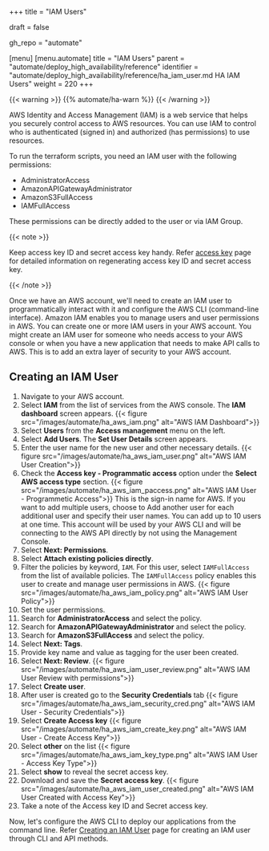 +++
title = "IAM Users"

draft = false

gh_repo = "automate"

[menu]
  [menu.automate]
    title = "IAM Users"
    parent = "automate/deploy_high_availability/reference"
    identifier = "automate/deploy_high_availability/reference/ha_iam_user.md HA IAM Users"
    weight = 220
+++

{{< warning >}}
{{% automate/ha-warn %}}
{{< /warning >}}

AWS Identity and Access Management (IAM) is a web service that helps you securely control access to AWS resources. You can use IAM to control who is authenticated (signed in) and authorized (has permissions) to use resources.

To run the terraform scripts, you need an IAM user with the following permissions:

- AdministratorAccess
- AmazonAPIGatewayAdministrator
- AmazonS3FullAccess
- IAMFullAccess

These permissions can be directly added to the user or via IAM Group.

{{< note >}}

Keep access key ID and secret access key handy. Refer [access key](https://docs.aws.amazon.com/IAM/latest/UserGuide/id_credentials_access-keys.html) page for detailed information on regenerating access key ID and secret access key.

{{< /note >}}

Once we have an AWS account, we'll need to create an IAM user to programmatically interact with it and configure the AWS CLI (command-line interface). Amazon IAM enables you to manage users and user permissions in AWS. You can create one or more IAM users in your AWS account. You might create an IAM user for someone who needs access to your AWS console or when you have a new application that needs to make API calls to AWS. This is to add an extra layer of security to your AWS account.

## Creating an IAM User

1.  Navigate to your AWS account.
1.  Select **IAM** from the list of services from the AWS console. The **IAM dashboard** screen appears.
    {{< figure src="/images/automate/ha_aws_iam.png" alt="AWS IAM Dashboard">}}
1.  Select **Users** from the **Access management** menu on the left.
1.  Select **Add Users**. The **Set User Details** screen appears.
1.  Enter the user name for the new user and other necessary details.
    {{< figure src="/images/automate/ha_aws_iam_user.png" alt="AWS IAM User Creation">}}
1.  Check the **Access key - Programmatic access** option under the **Select AWS access type** section.
    {{< figure src="/images/automate/ha_aws_iam_paccess.png" alt="AWS IAM User - Programmetic Access">}}
    This is the sign-in name for AWS. If you want to add multiple users, choose to Add another user for each additional user and specify their user names. You can add up to 10 users at one time.
    This account will be used by your AWS CLI and will be connecting to the AWS API directly by not using the Management Console.
1.  Select **Next: Permissions**.
1.  Select **Attach existing policies directly**.
1.  Filter the policies by keyword, `IAM`. For this user, select `IAMFullAccess` from the list of available policies. The `IAMFullAccess` policy enables this user to create and manage user permissions in AWS.
    {{< figure src="/images/automate/ha_aws_iam_policy.png" alt="AWS IAM User Policy">}}
1.  Set the user permissions.
1.  Search for **AdministratorAccess** and select the policy.
1.  Search for **AmazonAPIGatewayAdministrator** and select the policy.
1.  Search for **AmazonS3FullAccess** and select the policy.
1.  Select **Next: Tags**.
1.  Provide key name and value as tagging for the user been created.
1.  Select **Next: Review**.
    {{< figure src="/images/automate/ha_aws_iam_user_review.png" alt="AWS IAM User Review with permissions">}}
1.  Select **Create user**.
1.  After user is created go to the **Security Credentials** tab
    {{< figure src="/images/automate/ha_aws_iam_security_cred.png" alt="AWS IAM User - Security Credentials">}}
1.  Select **Create Access key**
    {{< figure src="/images/automate/ha_aws_iam_create_key.png" alt="AWS IAM User - Create Access Key">}}
1.  Select **other** on the list
    {{< figure src="/images/automate/ha_aws_iam_key_type.png" alt="AWS IAM User - Access Key Type">}}
1.  Select **show** to reveal the secret access key.
1.  Download and save the **Secret access key**.
    {{< figure src="/images/automate/ha_aws_iam_user_created.png" alt="AWS IAM User Created with Access Key">}}
1.  Take a note of the Access key ID and Secret access key.

Now, let's configure the AWS CLI to deploy our applications from the command line.
Refer [Creating an IAM User](https://docs.aws.amazon.com/IAM/latest/UserGuide/id_users_create.html) page for creating an IAM user through CLI and API methods.
